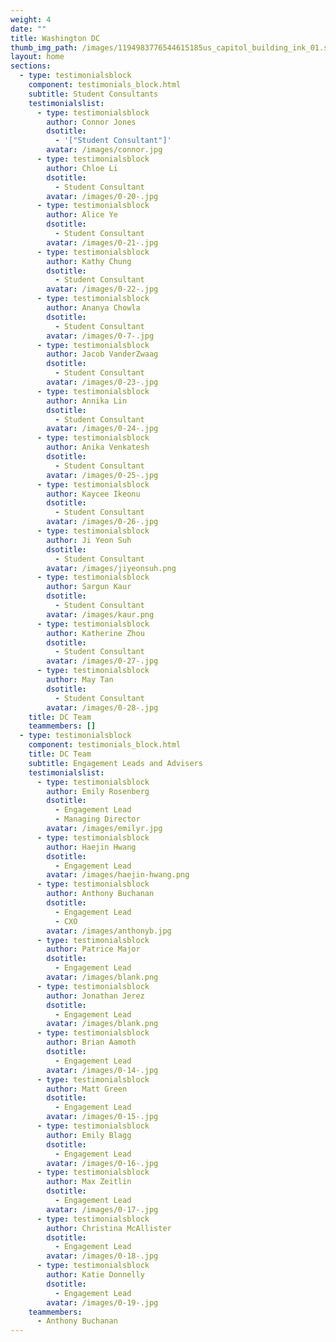 ```yaml
---
weight: 4
date: ""
title: Washington DC
thumb_img_path: /images/1194983776544615185us_capitol_building_ink_01.svg.med.png
layout: home
sections:
  - type: testimonialsblock
    component: testimonials_block.html
    subtitle: Student Consultants
    testimonialslist:
      - type: testimonialsblock
        author: Connor Jones
        dsotitle:
          - '["Student Consultant"]'
        avatar: /images/connor.jpg
      - type: testimonialsblock
        author: Chloe Li
        dsotitle:
          - Student Consultant
        avatar: /images/0-20-.jpg
      - type: testimonialsblock
        author: Alice Ye
        dsotitle:
          - Student Consultant
        avatar: /images/0-21-.jpg
      - type: testimonialsblock
        author: Kathy Chung
        dsotitle:
          - Student Consultant
        avatar: /images/0-22-.jpg
      - type: testimonialsblock
        author: Ananya Chowla
        dsotitle:
          - Student Consultant
        avatar: /images/0-7-.jpg
      - type: testimonialsblock
        author: Jacob VanderZwaag
        dsotitle:
          - Student Consultant
        avatar: /images/0-23-.jpg
      - type: testimonialsblock
        author: Annika Lin
        dsotitle:
          - Student Consultant
        avatar: /images/0-24-.jpg
      - type: testimonialsblock
        author: Anika Venkatesh
        dsotitle:
          - Student Consultant
        avatar: /images/0-25-.jpg
      - type: testimonialsblock
        author: Kaycee Ikeonu
        dsotitle:
          - Student Consultant
        avatar: /images/0-26-.jpg
      - type: testimonialsblock
        author: Ji Yeon Suh
        dsotitle:
          - Student Consultant
        avatar: /images/jiyeonsuh.png
      - type: testimonialsblock
        author: Sargun Kaur
        dsotitle:
          - Student Consultant
        avatar: /images/kaur.png
      - type: testimonialsblock
        author: Katherine Zhou
        dsotitle:
          - Student Consultant
        avatar: /images/0-27-.jpg
      - type: testimonialsblock
        author: May Tan
        dsotitle:
          - Student Consultant
        avatar: /images/0-28-.jpg
    title: DC Team
    teammembers: []
  - type: testimonialsblock
    component: testimonials_block.html
    title: DC Team
    subtitle: Engagement Leads and Advisers
    testimonialslist:
      - type: testimonialsblock
        author: Emily Rosenberg
        dsotitle:
          - Engagement Lead
          - Managing Director
        avatar: /images/emilyr.jpg
      - type: testimonialsblock
        author: Haejin Hwang
        dsotitle:
          - Engagement Lead
        avatar: /images/haejin-hwang.png
      - type: testimonialsblock
        author: Anthony Buchanan
        dsotitle:
          - Engagement Lead
          - CXO
        avatar: /images/anthonyb.jpg
      - type: testimonialsblock
        author: Patrice Major
        dsotitle:
          - Engagement Lead
        avatar: /images/blank.png
      - type: testimonialsblock
        author: Jonathan Jerez
        dsotitle:
          - Engagement Lead
        avatar: /images/blank.png
      - type: testimonialsblock
        author: Brian Aamoth
        dsotitle:
          - Engagement Lead
        avatar: /images/0-14-.jpg
      - type: testimonialsblock
        author: Matt Green
        dsotitle:
          - Engagement Lead
        avatar: /images/0-15-.jpg
      - type: testimonialsblock
        author: Emily Blagg
        dsotitle:
          - Engagement Lead
        avatar: /images/0-16-.jpg
      - type: testimonialsblock
        author: Max Zeitlin
        dsotitle:
          - Engagement Lead
        avatar: /images/0-17-.jpg
      - type: testimonialsblock
        author: Christina McAllister
        dsotitle:
          - Engagement Lead
        avatar: /images/0-18-.jpg
      - type: testimonialsblock
        author: Katie Donnelly
        dsotitle:
          - Engagement Lead
        avatar: /images/0-19-.jpg
    teammembers:
      - Anthony Buchanan
---
```

